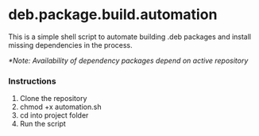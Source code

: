 # deb.package.build.automation

This is a simple shell script to automate building .deb packages and install missing dependencies in the process.

_*Note: Availability of dependency packages depend on active repository_

### Instructions
1. Clone the repository
2. chmod +x automation.sh
3. cd into project folder
4. Run the script
